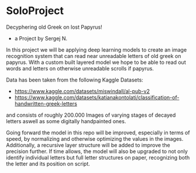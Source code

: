 # SoloProject

Decyphering old Greek on lost Papyrus!
- a Project by Sergej N.

In this project we will be applying deep learning models
to create an image recognition system that can read near 
unreadable letters of old greek on papyrus. 
With a custom built layered model we hope to be able to 
read out words and letters on otherwise unreadable scrolls
if papyrus.

Data has been taken from the following Kaggle Datasets:

- https://www.kaggle.com/datasets/miswindall/al-pub-v2
- https://www.kaggle.com/datasets/katianakontolati/classification-of-handwritten-greek-letters

and consists of roughly 200.000 Images of varying stages of decayed letters aswell as some digitally handpainted ones.

Going forward the model in this repo will be improved, especially in terms of speed, by normalizing and otherwise optimizing the 
values in the images. Additionally, a recursive layer structure will be added to improve the precision further. If time allows, 
the model will also be upgraded to not only identify individual letters but full letter structures on paper, recognizing both
the letter and its position on script.
